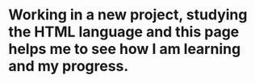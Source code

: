 # Working in a new project, studying the HTML language and this page helps me to see how I am learning and my progress.
